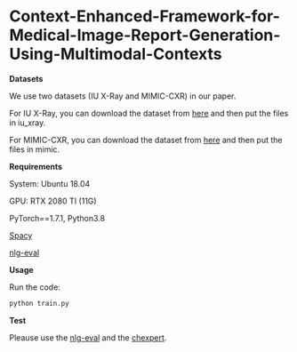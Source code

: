 # Context-Enhanced-Framework-for-Medical-Image-Report-Generation-Using-Multimodal-Contexts


**Datasets**

We use two datasets (IU X-Ray and MIMIC-CXR) in our paper.

For IU X-Ray, you can download the dataset from [here](https://openi.nlm.nih.gov/) and then put the files in iu_xray.

For MIMIC-CXR, you can download the dataset from [here](https://physionet.org/content/mimic-cxr-jpg/2.1.0/) and then put the files in mimic.


**Requirements**

System: Ubuntu 18.04

GPU: RTX 2080 TI (11G)

PyTorch==1.7.1, Python3.8

[Spacy](https://spacy.io/)

[nlg-eval](https://github.com/Maluuba/nlg-eval)

**Usage**

Run the code:
```bash
python train.py
```

**Test**

Pleause use the [nlg-eval](https://github.com/Maluuba/nlg-eval) and the [chexpert](https://github.com/MIT-LCP/mimic-cxr/tree/master/txt/chexpert).
